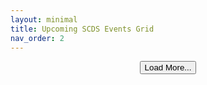 ```yaml
---
layout: minimal
title: Upcoming SCDS Events Grid
nav_order: 2 
---
```


<link rel="stylesheet" href="./assets/css/swiper.css" />
<link rel="stylesheet" href="./assets/css/events2grid.css" />

<div class="myEventsGrid">
  <div id="events-wrapper" class="swiper-wrapper">
    <!-- Events will be injected here -->
  </div>
</div>

<div style="text-align:center; margin-top: 1em;">
  <button id="loadMore" class="btn btn-outline">Load More...</button>
</div>

<!-- Embed the JSON inline -->
<script id="events-data" type="application/json">
  {{ site.data.events | jsonify | strip_newlines }}
</script>

<!-- 🔹 Add this script here, after the JSON and elements exist -->
<script>
document.addEventListener('DOMContentLoaded', function() {
  const eventsData = JSON.parse(document.getElementById('events-data').textContent.trim());
  const eventsWrapper = document.getElementById('events-wrapper');
  const loadMoreButton = document.getElementById('loadMore');
  let currentIndex = 0;
  const batchSize = 12;

  function formatDate(dateString) {
    const date = new Date(dateString);
    return date.toLocaleDateString(undefined, { month: 'long', day: 'numeric', year: 'numeric' });
  }

  function formatTime(dateString) {
    const date = new Date(dateString);
    return date.toLocaleTimeString([], { hour: '2-digit', minute: '2-digit' });
  }

  function renderEvents() {
    const nextBatch = eventsData.slice(currentIndex, currentIndex + batchSize);
    nextBatch.forEach(event => {
      const slide = document.createElement('div');
      slide.className = 'swiper-slide';
      slide.innerHTML = `
        <img class="event-banner" src="${event.image}" alt="Banner for ${event.title}">
        <div class="event-details">
          <h3 class="event-title">${event.title}</h3>
          <div class="event-date">${formatDate(event.start)}</div>
          <div class="event-time">${formatTime(event.start)} – ${formatTime(event.end)}</div>
          <div class="event-location">${event.location}</div>
        </div>
        <div class="event-register-cell">
          <a href="${event.url}" class="register-button" target="_blank" rel="noopener">Register</a>
        </div>
      `;
      eventsWrapper.appendChild(slide);
    });
    currentIndex += nextBatch.length;
    if (currentIndex >= eventsData.length) {
      loadMoreButton.style.display = 'none';
    }
  }

  loadMoreButton.addEventListener('click', renderEvents);
  renderEvents(); // Initial render
});
</script>